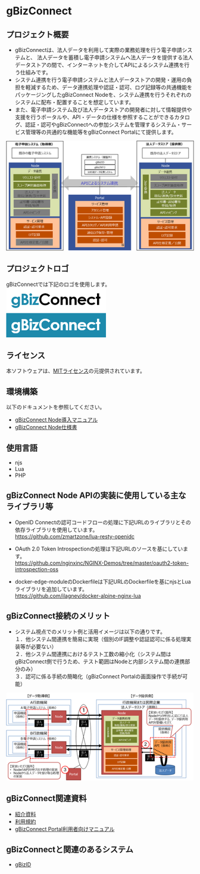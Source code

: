 # **gBizConnect**

## プロジェクト概要  
* gBizConnectは、法人データを利用して実際の業務処理を行う電子申請システムと、 法人データを蓄積し電子申請システムへ法人データを提供する法人データストアの間で、インターネットを介してAPIによるシステム連携を行う仕組みです。
* システム連携を行う電子申請システムと法人データストアの開発・運用の負担を軽減するため、データ連携処理や認証・認可、ログ記録等の共通機能をパッケージングしたgBizConnect Nodeを、システム連携を行うそれぞれのシステムに配布・配置することを想定しています。
* また、電子申請システム及び法人データストアの開発者に対して情報提供や支援を行うポータルや、API・データの仕様を参照することができるカタログ、認証・認可やgBizConnectへの参加システムを管理するシステム・サービス管理等の共通的な機能等をgBizConnect Portalにて提供します。

<div align="center">
<img src="docs/img/System.png">
</div>  

## プロジェクトロゴ  
gBizConnectでは下記のロゴを使用します。</br>
![logo1](docs/img/icon_posi.png)
![logo2](docs/img/icon_nega.png)  

## ライセンス  
本ソフトウェアは、[MITライセンス](LICENSE)の元提供されています。

## 環境構築  
以下のドキュメントを参照してください。
* [gBizConnect Node導入マニュアル](docs/gBizConnectNode_Manual.md)  
* [gBizConnect Node仕様書](docs/gBizConnectNode.md)  

## 使用言語  
* njs
* Lua
* PHP

## gBizConnect Node APIの実装に使用している主なライブラリ等
* OpenID Connectの認可コードフローの処理に下記URLのライブラリとその依存ライブラリを使用しています。  
https://github.com/zmartzone/lua-resty-openidc

* OAuth 2.0 Token Introspectionの処理は下記URLのソースを基にしています。  
https://github.com/nginxinc/NGINX-Demos/tree/master/oauth2-token-introspection-oss

* docker-edge-moduleのDockerfileは下記URLのDockerfileを基にnjsとLuaライブラリを追加しています。  
https://github.com/ilagnev/docker-alpine-nginx-lua

## gBizConnect接続のメリット  
* システム視点でのメリット例と活用イメージは以下の通りです。  
１．他システム間連携を簡易に実現（個別のIF調整や認証認可に係る処理実装等が必要ない）  
２．他システム間連携におけるテスト工数の縮小化（システム間はgBizConnect側で行うため、テスト範囲はNodeと内部システム間の連携部分のみ）  
３．認可に係る手続の簡略化（gBizConnect Portalの画面操作で手続が可能）

<div align="center">
<img src="docs/img/merit.png">
</div>    

## gBizConnect関連資料
 * [紹介資料](docs/gBizConnectIntroduction.pdf)  
 * [利用規約](docs/Riyoukiyaku.md)  
 * [gBizConnect Portal利用者向けマニュアル](docs/Riyoushamuke_Manual.md)


 ## gBizConnectと関連のあるシステム  
 * [gBizID](https://gbiz-id.go.jp/top/)
